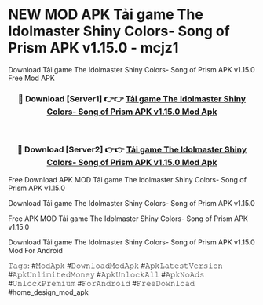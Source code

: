 # NEW MOD APK Tải game The Idolmaster Shiny Colors- Song of Prism APK v1.15.0 - mcjz1
Download Tải game The Idolmaster Shiny Colors- Song of Prism APK v1.15.0 Free Mod APK

<div align="center">
<h3>🔴 Download [Server1] 👉👉 <a href="https://apk-comot.site?title=Tải_game_The_Idolmaster_Shiny_Colors-_Song_of_Prism_APK_v1.15.0">Tải game The Idolmaster Shiny Colors- Song of Prism APK v1.15.0 Mod Apk</a></h3><br>

<h3>🔴 Download [Server2] 👉👉 <a href="https://apk-comot.site?title=Tải_game_The_Idolmaster_Shiny_Colors-_Song_of_Prism_APK_v1.15.0">Tải game The Idolmaster Shiny Colors- Song of Prism APK v1.15.0 Mod Apk</a></h3>
</div>


Free Download APK MOD Tải game The Idolmaster Shiny Colors- Song of Prism APK v1.15.0

Download Tải game The Idolmaster Shiny Colors- Song of Prism APK v1.15.0 

Free APK MOD Tải game The Idolmaster Shiny Colors- Song of Prism APK v1.15.0 

Download Tải game The Idolmaster Shiny Colors- Song of Prism APK v1.15.0 Mod For Android

𝚃𝚊𝚐𝚜: #𝙼𝚘𝚍𝙰𝚙𝚔 #𝙳𝚘𝚠𝚗𝚕𝚘𝚊𝚍𝙼𝚘𝚍𝙰𝚙𝚔 #𝙰𝚙𝚔𝙻𝚊𝚝𝚎𝚜𝚝𝚅𝚎𝚛𝚜𝚒𝚘𝚗 #𝙰𝚙𝚔𝚄𝚗𝚕𝚒𝚖𝚒𝚝𝚎𝚍𝙼𝚘𝚗𝚎𝚢 #𝙰𝚙𝚔𝚄𝚗𝚕𝚘𝚌𝚔𝙰𝚕𝚕 #𝙰𝚙𝚔𝙽𝚘𝙰𝚍𝚜 #𝚄𝚗𝚕𝚘𝚌𝚔𝙿𝚛𝚎𝚖𝚒𝚞𝚖 #𝙵𝚘𝚛𝙰𝚗𝚍𝚛𝚘𝚒𝚍 #𝙵𝚛𝚎𝚎𝙳𝚘𝚠𝚗𝚕𝚘𝚊𝚍 #home_design_mod_apk